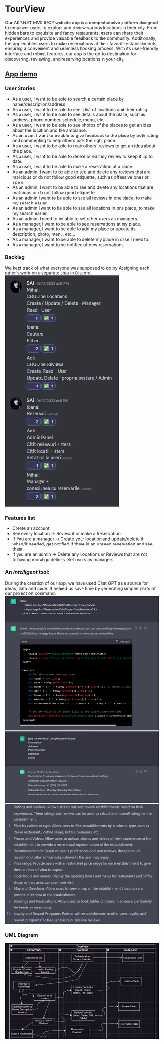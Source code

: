 # TourView
Our ASP.NET MVC 6/C# website app is a comprehensive platform designed to empower users to explore and review various locations in their city. From hidden bars to exquisite and fancy restaurants, users can share their experiences and provide valuable feedback to the community. Additionally, the app enables users to make reservations at their favorite establishments, ensuring a convenient and seamless booking process. With its user-friendly interface and robust features, our app is the go-to destination for discovering, reviewing, and reserving locations in your city.
## [App demo](https://www.youtube.com/watch?v=Bo2LH0HUP9Q)
### User Stories
* As a user, I want to be able to search a certain place by name/description/address 
* As a user, I want to be able to see a list of locations and their rating 
* As a user, I want to be able to see details about the place, such as address, phone number, schedule, menu, etc... 
* As a user, I want to be able to see photos of the places to get an idea about the location and the ambiance. 
* As an user, I want to be able to give feedback to the place by both rating and commenting to help others pick the right place. 
* As a user, I want to be able to read others’ reviews to get an idea about the place. 
* As a user, I want to be able to delete or edit my review to keep it up to date. 
* As a user, I want to be able to make a reservation at a place. 
* As an admin, I want to be able to see and delete any reviews that are malicious or do not follow good etiquette, such as offensive ones or spam.  
* As an admin, I want to be able to see and delete any locations that are malicious or do not follow good etiquette 
* As an admin I want to be able to see all reviews in one place, to make my search easier. 
* As an admin I want to be able to see all locations in one place, to make my search easier. 
* As an admin, I need to be able to set other users as managers. 
* As a manager, I want to be able to see reservations at my place. 
* As a manager, I want to be able to add my place or update its description, photo, menu, etc... 
* As a manager, I want to be able to delete my place in case I need to. 
* As a manager, I want to be notified of new reservations. 
### Backlog
We kept track of what everyone was supposed to do by Assigning each other's work on a separate chat in Discord.
![](https://github.com/mihaicatalin13/TourView/blob/main/Docs/DiscordBacklog.jpg)
### Features list
- Create an account
- See every location -> Review it or make a Reservation
- If You are a manager -> Create your location and update/delete it when/if needed, get notified if there is an unseen reservation and see them.
- If you are an admin -> Delete any Locations or Reviews that are not following moral guidelines. Set users as managers
### An *intelligent* tool:
During the creation of our app, we have used Chat GPT as a source for ideas, data and code. It helped us save time by generating simpler parts of our project on command.
![](https://github.com/mihaicatalin13/TourView/blob/main/Docs/gpt2.png)
![](https://github.com/mihaicatalin13/TourView/blob/main/Docs/gpt1.png)
![](https://github.com/mihaicatalin13/TourView/blob/main/Docs/gpt3.png)
### UML Diagram
![](https://github.com/mihaicatalin13/TourView/blob/main/Docs/uml.jpeg)
